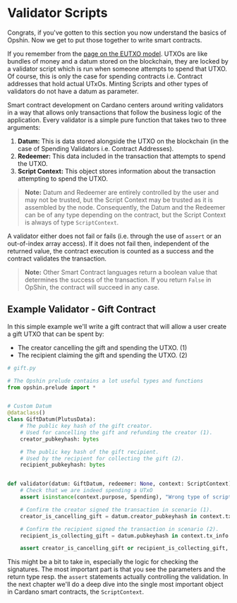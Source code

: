 # Validator Scripts

Congrats, if you've gotten to this section you now understand the basics of Opshin.
Now we get to put those together to write smart contracts.

If you remember from the [page on the EUTXO model](../eutxo_crash_course.md).
UTXOs are like bundles of money and a datum stored on the blockchain, they are locked by a validator script which is run when someone attempts to spend that UTXO.
Of course, this is only the case for spending contracts i.e. Contract addresses that hold actual UTxOs.
Minting Scripts and other types of validators do not have a datum as parameter.

Smart contract development on Cardano centers around writing validators in a way that allows only transactions that follow the business logic of the application.
Every validator is a simple pure function that takes two to three arguments:

1. **Datum:** This is data stored alongside the UTXO on the blockchain (in the case of Spending Validators i.e. Contract Addresses).
2. **Redeemer:** This data included in the transaction that attempts to spend the UTXO.
3. **Script Context:** This object stores information about the transaction attempting to spend the UTXO.

>**Note:**
> Datum and Redeemer are entirely controlled by the user and may not be trusted, but the Script Context may be trusted as it is assembled by the node.
> Consequently, the Datum and the Redeemer can be of any type
> depending on the contract, but the Script Context is always of type `ScriptContext`.

A validator either does not fail or fails (i.e. through the use of `assert` or an out-of-index array access).
If it does not fail then, independent of the returned value, the contract execution is counted as a success
and the contract validates the transaction.

> **Note:** Other Smart Contract languages return a boolean value that determines the success of the transaction.
> If you return `False` in OpShin, the contract will succeed in any case.



## Example Validator - Gift Contract

In this simple example we'll write a gift contract that will allow a user create a gift UTXO that can be spent by:

- The creator cancelling the gift and spending the UTXO. (1)
- The recipient claiming the gift and spending the UTXO. (2)

```python
# gift.py

# The Opshin prelude contains a lot useful types and functions 
from opshin.prelude import *


# Custom Datum
@dataclass()
class GiftDatum(PlutusData):
    # The public key hash of the gift creator.
    # Used for cancelling the gift and refunding the creator (1).
    creator_pubkeyhash: bytes

    # The public key hash of the gift recipient.
    # Used by the recipient for collecting the gift (2).
    recipient_pubkeyhash: bytes


def validator(datum: GiftDatum, redeemer: None, context: ScriptContext) -> None:
    # Check that we are indeed spending a UTxO
    assert isinstance(context.purpose, Spending), "Wrong type of script invocation"

    # Confirm the creator signed the transaction in scenario (1).
    creator_is_cancelling_gift = datum.creator_pubkeyhash in context.tx_info.signatories

    # Confirm the recipient signed the transaction in scenario (2).
    recipient_is_collecting_gift = datum.pubkeyhash in context.tx_info.signatories

    assert creator_is_cancelling_gift or recipient_is_collecting_gift, "Required signature missing"
```

This might be a bit to take in, especially the logic for checking the signatures.
The most important part is that you see the parameters and the return type resp. the `assert` statements actually controlling the validation.
In the next chapter we'll do a deep dive into the single most important object in Cardano smart contracts, the `ScriptContext`.
